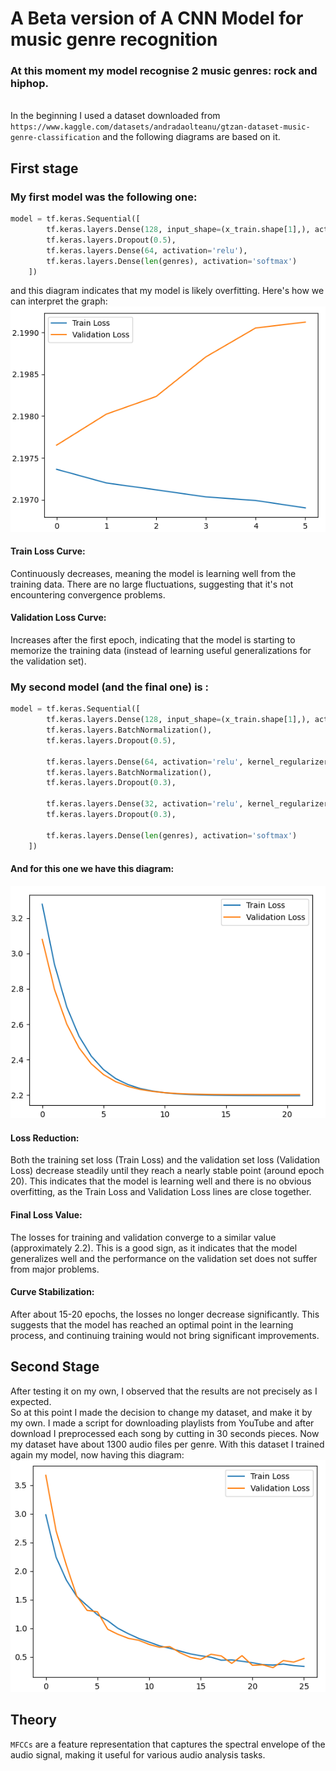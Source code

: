 # A Beta version of A CNN Model for music genre recognition

### At this moment my model recognise 2 music genres: rock and hiphop.
<br>In the beginning I used a dataset downloaded from `https://www.kaggle.com/datasets/andradaolteanu/gtzan-dataset-music-genre-classification` and the following diagrams are based on it.

## First stage
### My first model was the following one:
```python
model = tf.keras.Sequential([
        tf.keras.layers.Dense(128, input_shape=(x_train.shape[1],), activation='relu'),
        tf.keras.layers.Dropout(0.5),
        tf.keras.layers.Dense(64, activation='relu'),
        tf.keras.layers.Dense(len(genres), activation='softmax')
    ])
```
and this diagram indicates that my model is likely overfitting. Here's how we can interpret the graph:
![img_1.png](images/img_1.png)
#### Train Loss Curve:
Continuously decreases, meaning the model is learning well from the training data. There are no large fluctuations, suggesting that it's not encountering convergence problems.

#### Validation Loss Curve:
Increases after the first epoch, indicating that the model is starting to memorize the training data (instead of learning useful generalizations for the validation set).


### My second model (and the final one) is :
```python
model = tf.keras.Sequential([
        tf.keras.layers.Dense(128, input_shape=(x_train.shape[1],), activation='relu', kernel_regularizer=tensorflow.keras.regularizers.l2(0.01)),
        tf.keras.layers.BatchNormalization(),
        tf.keras.layers.Dropout(0.5),

        tf.keras.layers.Dense(64, activation='relu', kernel_regularizer=tensorflow.keras.regularizers.l2(0.01)),
        tf.keras.layers.BatchNormalization(),
        tf.keras.layers.Dropout(0.3),

        tf.keras.layers.Dense(32, activation='relu', kernel_regularizer=tensorflow.keras.regularizers.l2(0.01)),
        tf.keras.layers.Dropout(0.3),

        tf.keras.layers.Dense(len(genres), activation='softmax')
    ])
```
#### And for this one we have this diagram:
![img.png](images/img.png)

#### Loss Reduction:
Both the training set loss (Train Loss) and the validation set loss (Validation Loss) decrease steadily until they reach a nearly stable point (around epoch 20).
This indicates that the model is learning well and there is no obvious overfitting, as the Train Loss and Validation Loss lines are close together.
#### Final Loss Value:
The losses for training and validation converge to a similar value (approximately 2.2). This is a good sign, as it indicates that the model generalizes well and the performance on the validation set does not suffer from major problems.
#### Curve Stabilization:
After about 15-20 epochs, the losses no longer decrease significantly. This suggests that the model has reached an optimal point in the learning process, and continuing training would not bring significant improvements.

## Second Stage

After testing it on my own, I observed that the results are not precisely as I expected. 
<br>So at this point I made the decision to change my dataset, and make it by my own. I made a script for downloading playlists from YouTube and after download I preprocessed each song by cutting in 30 seconds pieces. Now my dataset have about 1300 audio files per genre. With this dataset I trained again my model, now having this diagram:
<br>![img.png](images/img3.png)

## Theory
`MFCCs` are a feature representation that captures the spectral envelope of the audio signal, making it useful for various audio analysis tasks.